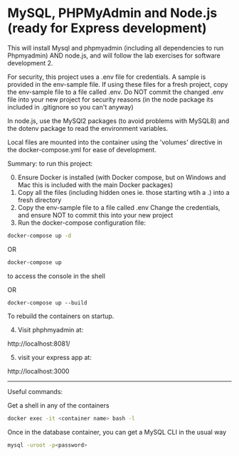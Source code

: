 # MySQL, PHPMyAdmin and Node.js (ready for Express development)

This will install Mysql and phpmyadmin (including all dependencies to run Phpmyadmin) AND node.js, and will follow the lab exercises for software development 2.

For security, this project uses a .env file for credentials.  A sample is provided in the env-sample file. If using these files for a fresh project, copy the env-sample file to a file called .env.  Do NOT commit the changed .env file into your new project for security reasons (in the node package its included in .gitignore so you can't anyway)

In node.js, use the MySQl2 packages (to avoid problems with MySQL8) and the dotenv package to read the environment variables.

Local files are mounted into the container using the 'volumes' directive in the docker-compose.yml for ease of development.

Summary: to run this project:

0. Ensure Docker is installed (with Docker compose, but on Windows and Mac this is included with the main Docker packages)
1. Copy all the files (including hidden ones ie. those starting wtih a .) into a fresh directory
2. Copy the env-sample file to a file called .env  Change the credentials, and ensure NOT to commit this into your new project
3. Run the docker-compose configuration file:

```bash
docker-compose up -d
```

OR 

```bash
docker-compose up
```
to access the console in the shell

OR

```
docker-compose up --build
```

To rebuild the containers on startup.

4. Visit phphmyadmin at:

http://localhost:8081/

5. visit your express app at:

http://localhost:3000

____

Useful commands:

Get a shell in any of the containers

```bash
docker exec -it <container name> bash -l
```

Once in the database container, you can get a MySQL CLI in the usual way

```bash
mysql -uroot -p<password> 
```
